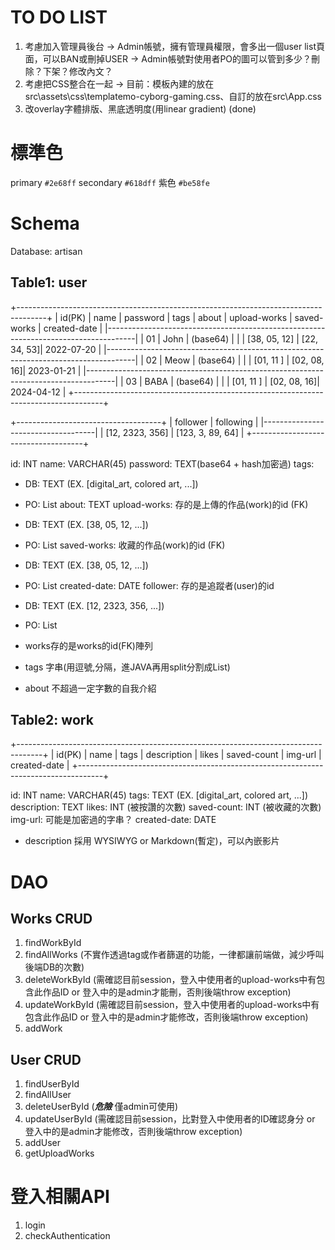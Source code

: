 # TO DO LIST
1. 考慮加入管理員後台
   -> Admin帳號，擁有管理員權限，會多出一個user list頁面，可以BAN或刪掉USER
   -> Admin帳號對使用者PO的圖可以管到多少？刪除？下架？修改內文？
2. 考慮把CSS整合在一起
   -> 目前：模板內建的放在src\assets\css\templatemo-cyborg-gaming.css、自訂的放在src\App.css
3. 改overlay字體排版、黑底透明度(用linear gradient) (done)

# 標準色
primary `#2e68ff`
secondary `#618dff`
紫色 `#be58fe`

# Schema
Database: artisan

## Table1: user
+-------------------------------------------------------------------------------------+
| id(PK) | name | password | tags | about | upload-works | saved-works | created-date |
|-------------------------------------------------------------------------------------|
|   01   | John | (base64) |      |       | [38, 05, 12] | [22, 34, 53]|  2022-07-20  |
|-------------------------------------------------------------------------------------|
|   02   | Meow | (base64) |      |       | [01, 11    ] | [02, 08, 16]|  2023-01-21  |
|-------------------------------------------------------------------------------------|
|   03   | BABA | (base64) |      |       | [01, 11    ] | [02, 08, 16]|  2024-04-12  |
+-------------------------------------------------------------------------------------+

+------------------------------------+
|     follower    |     following    | 
|------------------------------------|
| [12, 2323, 356] | [123, 3, 89, 64] |
+------------------------------------+

id: INT
name: VARCHAR(45)
password: TEXT(base64 + hash加密過)
tags: 
  * DB: TEXT (EX. [digital_art, colored art, ...])
  * PO: List<String>
about: TEXT
upload-works: 存的是上傳的作品(work)的id (FK)
  * DB: TEXT (EX. [38, 05, 12, ...])
  * PO: List<int>
saved-works: 收藏的作品(work)的id (FK)
  * DB: TEXT (EX. [38, 05, 12, ...])
  * PO: List<int>
created-date: DATE
follower: 存的是追蹤者(user)的id
  * DB: TEXT (EX. [12, 2323, 356, ...])
  * PO: List<int>

* works存的是works的id(FK)陣列 
* tags 字串(用逗號,分隔，進JAVA再用split分割成List<String>)
* about 不超過一定字數的自我介紹

## Table2: work
+------------------------------------------------------------------------------------+
| id(PK) | name  | tags | description | likes | saved-count | img-url | created-date |
+------------------------------------------------------------------------------------+

id: INT
name: VARCHAR(45)
tags: TEXT (EX. [digital_art, colored art, ...])
description: TEXT
likes: INT (被按讚的次數)
saved-count: INT (被收藏的次數)
img-url: 可能是加密過的字串？
created-date: DATE

* description 採用 WYSIWYG or Markdown(暫定)，可以內嵌影片

# DAO
## Works CRUD
1. findWorkById
2. findAllWorks (不實作透過tag或作者篩選的功能，一律都讓前端做，減少呼叫後端DB的次數)
3. deleteWorkById (需確認目前session，登入中使用者的upload-works中有包含此作品ID or 登入中的是admin才能刪，否則後端throw exception)
4. updateWorkById (需確認目前session，登入中使用者的upload-works中有包含此作品ID or 登入中的是admin才能修改，否則後端throw exception)
5. addWork

## User CRUD
1. findUserById
2. findAllUser
3. deleteUserById (***危險*** 僅admin可使用)
4. updateUserById (需確認目前session，比對登入中使用者的ID確認身分 or 登入中的是admin才能修改，否則後端throw exception)
5. addUser
6. getUploadWorks

# 登入相關API
1. login
2. checkAuthentication






